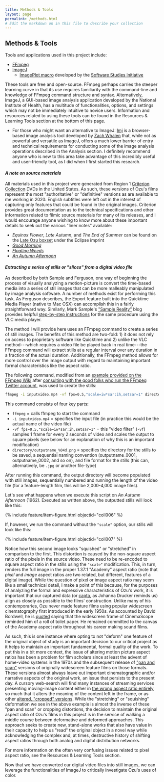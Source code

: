 ```yaml
---
title: Methods & Tools
layout: page
permalink: /methods.html
# Edit the markdown on in this file to describe your collection
---
```


## Methods & Tools
Tools and applications used in this project include:

  * [FFmpeg](https://www.ffmpeg.org/)
  * [ImageJ](https://imagej.nih.gov/ij/)
    * [ImagePlot macro](http://lab.softwarestudies.com/p/imageplot.html) developed by the [Software Studies Initiative](http://lab.softwarestudies.com/)

These tools are free and open-source. FFmpeg perhaps carries the steeper learning curve in that its use requires familiarity with the command-line and knowledge of FFmpeg command structure and syntax. Alternatively, ImageJ, a GUI-based image analysis application developed by the National Institute of Health, has a multitude of functionalities, options, and settings which may not be immediately intuitive to novice users. Information and resources related to using these tools can be found in the Resources & Learning Tools section at the bottom of this page.

  * For those who might want an alternative to ImageJ: [Imj](http://www.zachwhalen.net/pg/imj/) is a browser-based image analysis tool developed by [Zach Whalen](http://www.zachwhalen.net/) that, while not as powerful and versatile as ImageJ, offers a much lower barrier of entry and technical requirements for conducting some of the image analysis operations described in the Analysis section. I definitely recommend anyone who is new to this area take advantage of this incredibly useful and user-friendly tool, as I did when I first started this research.

#### _A note on source materials_
All materials used in this project were generated from Region 1 [Criterion Collection](https://www.criterion.com/) DVDs in the United States. As such, these versions of Ozu's films represent the most "authoritative" or "definitive" versions as are available to me working in 2020. English subtitles were left out in the interest of capturing only features that could be found in the original images. Criterion provides great documentation as to the technical specifications and other information related to filmic source materials for many of its releases, and I would encourage anyone wishing to know more about these important details to seek out the various "liner notes" available:
  * _Equinox Flower_, _Late Autumn_, and _The End of Summer_ can be found on the [Late Ozu boxset](https://www.criterion.com/boxsets/427-eclipse-series-3-late-ozu) under the Eclipse imprint
  * [_Good Morning_](https://www.criterion.com/films/624-good-morning)
  * [_Floating Weeds_](https://www.criterion.com/films/349-floating-weeds)
  * [_An Autumn Afternoon_](https://www.criterion.com/films/784-an-autumn-afternoon)

#### _Extracting a series of stills or "slices" from a digital video file_
As described by both Sample and Ferguson, one way of beginning the process of visually analyzing a motion-picture is convert the time-based media into a series of still images that can be more malleably manipulated by image analysis software. A number of methods exist for performing this task. As Ferguson describes, the Export feature built into the Quicktime Media Player (native to Mac OSX) can accomplish this in a fairly straightforward way. Similarly, Mark Sample's ["Sample Reality"](https://www.samplereality.com/) blog provides helpful [step-by-step instructions](https://www.samplereality.com/2017/11/15/image-analysis/) for the same procedure using the VLC media player.

The method I will provide here uses an FFmpeg command to create a series of still images. The benefits of this method are two-fold: 1) it does not rely on access to proprietary software like Quicktime and 2) unlike the VLC method---which requires a video file be played back in real time---the FFmpeg command will extract stills at a regular interval over any duration in a fraction of the actual duration. Additionally, the FFmpeg method allows for more control over the image output with regard to maintaining important formal characteristics like the aspect ratio.

The following command, modified from an [example provided on the FFmpeg Wiki](https://trac.ffmpeg.org/wiki/Create%20a%20thumbnail%20image%20every%20X%20seconds%20of%20the%20video) after [consulting with the good folks who run the FFmpeg Twitter account](https://twitter.com/clavilux_of_FL/status/1239969705575636993), was used to create the stills:

```bash
ffmpeg -i inputvideo.mp4 -vf fps=0.5,"scale=iw*sar:ih,setsar=1" directory/outputname_%04d.png
```

This command consists of four key parts:

  * `ffmpeg` = calls ffmpeg to start the command
  * `-i inputvideo.mp4` = specifies the input file (in practice this would be the actual name of the video file)
  * `-vf fps=0.5,"scale=iw*sar:ih,setsar=1"` = this "video filter" (`-vf`) samples 1 frame for every 2 seconds of video and scales the output to square pixels (see below for an explanation of why this is an important modification)
  * `directory/outputname_%04d.png` = specifies the directory for the stills to be saved, a sequential naming convention (outputname_0001, outputname_0002, and so on), and file format for the stills (this can, alternatively, be `.jpg` or another file-type)

After running this command, the output directory will become populated with still images, sequentially numbered and running the length of the video file (for a feature-length film, this will be 2,000-4,000 image files).

Let's see what happens when we execute this script on _An Autumn Afternoon_ (1962). Executed as written above, the outputted stills will look like this:

{% include feature/item-figure.html objectid="coll006" %}

If, however, we run the command without the `"scale"` option, our stills will look like this:

{% include feature/item-figure.html objectid="coll007" %}


Notice how this second image looks "squished" or "stretched" in comparison to the first. This distortion is caused by the non-square aspect ratio of the pixels in the source video. These need to be re-encoded to square aspect ratio in the stills using the `"scale"` modification. This, in turn, renders the full image in the proper 1.37:1 "Academy" aspect ratio (note that _pixel_ and _image_ aspect ratios are two related, but different, features of a digital image). While the question of pixel or image aspect ratio may seem like a small technical detail, I make a point of this because, for the purposes of analyzing the formal and expressive characteristics of Ozu's work, it is important that our captured data (or [capta](http://www.digitalhumanities.org/dhq/vol/5/1/000091/000091.html), as Johanna Drucker reminds us) align as closely as possible to the films' construction. Unlike many of his contemporaries, Ozu never made feature films using popular widescreen cinematography first introduced in the early 1950s. As accounted by David Bordwell, he is [quoted](http://www.davidbordwell.net/blog/2011/04/07/a-matter-of-scope/) saying that the widescreen frame of CinemaScope reminded him of a roll of toilet paper. He remained committed to the canvas of the Academy aspect ratio throughout his career making sound films.

As such, this is one instance where opting to not "deform" one feature of the original object of study is an important decision to our critical project as it helps to maintain an important fundamental, formal quality of the work. To put this in a bit more context, the issue of altering motion picture aspect ratios has been a problem for film scholars since at least the advent of home-video systems in the 1970s and the subsequent release of ["pan and scan"](https://en.wikipedia.org/wiki/Pan_and_scan) versions of originally widescreen feature films on those formats. These versions almost always leave out important cinematographic and/or narrative aspects of the original work, an issue that persists to the present day. A cursory web-search will find many instances of streaming services presenting moving-image content either in [the wrong aspect ratio entirely](https://www.vulture.com/2019/11/simpsons-jokes-gags-cropped-aspect-ratio.html), so much that it alters the meaning of the content left in the frame, or as other [altered, "cropped" versions](https://www.theverge.com/2013/7/18/4534160/netflix-cropping-movies-streaming). While the "stretching" or "squishing" deformation we see in the above example is almost the inverse of these "pan and scan" or cropping distortions, the decision to maintain the original aspect ratio of Ozu's films in this project is in the service of walking a middle course between deformative and deformed approaches. This approach seeks to create new, stand-alone works that also have value in their capacity to help us "read" the original object in a novel way while acknowledging the complex and, at times, destructive history of shifting aspect ratios through both analog and digital distribution networks.

For more information on the often very confusing issues related to pixel aspect ratio, see the Resources & Learning Tools section.

Now that we have converted our digital video files into still images, we can leverage the functionalities of ImageJ to critically investigate Ozu's uses of color.
